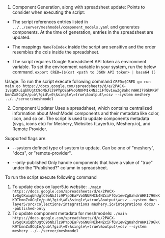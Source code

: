 1. Component Generation, along with spreadsheet update:
Points to consider when executing the script:

- The script references entries listed in `../../server/meshmodel/component_models.yaml` and generates components. At the time of generation, entries in the spreadsheet are updated.

- The mappings `NameToIndex` inside the script are sensitive and the order resembles the cols inside the spreadsheet.

- The script requires Google Spreadsheet API token as environment variable.
To set the environment variable in your system, run the below command.
`export CRED=($(cat <path to JSON API token> | base64 ))`

Usage:
To run the script execute following command 
`CRED=$CRED go run main.go https://docs.google.com/spreadsheets/d/e/2PACX-1vSgOXuiqbhUgtC9oNbJlz9PYpOEaFVoGNUFMIk4NZciFfQv1ewZg8ahdrWHKI79GkKK9TbmnZx8CqIe/pub\?gid\=0\&single\=true\&output\=csv --system meshery ../../server/meshmodel `

2. Component Updater
Uses a spreadsheet, which contains centralized information about MeshModel components and their metadata like color, icon, and so on. The script is used to update components metadata (svgs, icons etc) for Meshery, Websites (Layer5.io, Meshery.io), and Remote Provider.

Supported flags are:
   - --system
        defined type of system to update. Can be one of "meshery", "docs", or "remote-provider".

   - --only-published
        Only handle components that have a value of "true" under the "Published?" column in spreadsheet.

To run the script execute following command 
1. To update docs on layer5.io website:
`./main https://docs.google.com/spreadsheets/d/e/2PACX-1vSgOXuiqbhUgtC9oNbJlz9PYpOEaFVoGNUFMIk4NZciFfQv1ewZg8ahdrWHKI79GkKK9TbmnZx8CqIe/pub\?gid\=0\&single\=true\&output\=csv --system docs layer5/src/collections/integrations meshery.io/integrations docs/ --published-only`
2. To update component metadata for meshmodels:
`./main https://docs.google.com/spreadsheets/d/e/2PACX-1vSgOXuiqbhUgtC9oNbJlz9PYpOEaFVoGNUFMIk4NZciFfQv1ewZg8ahdrWHKI79GkKK9TbmnZx8CqIe/pub\?gid\=0\&single\=true\&output\=csv --system meshery ../../server/meshmodel`